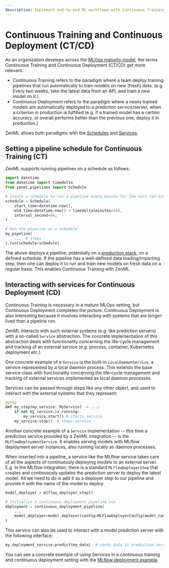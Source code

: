 ```yaml
---
description: Implement end-to-end ML workflows with Continuous Training and Deployment.
---
```


# Continuous Training and Continuous Deployment (CT/CD)

As an organization develops across the [MLOps maturity model](https://docs.microsoft.com/en-us/azure/architecture/example-scenario/mlops/mlops-maturity-model), 
the terms Continuous Training and Continuous Deployment (CT/CD) get more relevant.

- Continuous Training refers to the paradigm where a team deploy training pipelines that run automatically to train models on
new (fresh) data. (e.g. Every two weeks, take the latest data from an API, and train a new model on it.)
- Continuous Deployment refers to the paradigm where a newly trained models are automatically deployed to a prediction 
service/server, when a criterion in production is fulfilled (e.g. if a trained model has a certain accuracy, or overall performs better than the previous one, deploy it in production.)

ZenML allows both paradigms with the [Schedules](../introduction/core-concepts.md) and [Services](../introduction/core-concepts.md).

## Setting a pipeline schedule for Continuous Training (CT)

ZenML supports running pipelines on a schedule as follows:

```python
import datetime
from datetime import timedelta
from zenml.pipelines import Schedule

# Create a schedule to run a pipeline every minute for the next ten minutes
schedule = Schedule(
    start_time=datetime.now(),
    end_time=datetime.now() + timedelta(minutes=10),
    interval_second=60,
)

# Run the pipeline on a schedule
my_pipeline(
    ...  # steps
).run(schedule=schedule)
```

The above deploys a pipeline, potentially on a [production stack](guide-aws-gcp-azure.md), on a defined schedule. If the 
pipeline has a well-defined data loading/importing step, then one can deploy it to run and train new models on fresh data 
on a regular basis. This enables Continuous Training with ZenML.

## Interacting with services for Continuous Deployment (CD)

Continuous Training is necessary in a mature MLOps setting, but Continuous Deployment completes the picture. Continuous Deployment 
is also interesting because it involves interacting with systems that are longer-lived than a pipeline run.

ZenML interacts with such external systems (e.g. like prediction servers) with a so-called `Service` abstraction. The concrete implementation 
of this abstraction deals with functionality concerning the life-cycle management and tracking of an external service (e.g. process, container, 
Kubernetes deployment etc.).

One concrete example of a `Service` is the built-in `LocalDaemonService`, a service represented by a local daemon
process. This extends the base service class with functionality concerning the life-cycle management and tracking
of external services implemented as local daemon processes.

Services can be passed through steps like any other object, and used to interact with the external systems that
they represent:

```python
@step
def my_step(my_service: MyService) -> ...:
    if not my_service.is_running:
        my_service.start() # starts service
    my_service.stop()  # stops service
```

Another concrete example of a `Service` implementation -- this time a prediction service provided by a ZenML integration -- is the `MLFlowDeploymentService`. 
It enables serving models with MLflow deployment server instances, also running locally as daemon processes.

When inserted into a pipeline, a service like the MLflow service takes care of all the aspects of continuously deploying models to an external server. 
E.g. In the MLflow integration, there is a standard `MLflowDeployerStep` that creates and continuously updates the prediction server to deploy the latest 
model. All we need to do is add it as a deployer step to our pipeline and provide it with the name of the model to deploy:

```python
model_deployer = mlflow_deployer_step() 

# Initialize a continuous deployment pipeline run
deployment = continuous_deployment_pipeline(
    ...
    model_deployer=model_deployer(config=MLFlowDeployerConfig(model_name="my_model", workers=3)),
)
```

This service can also be used to interact with a model prediction server with the following interface:

```python
my_deployment_service.predict(my_data)  # sends data to prediction service with a unified interface
```

You can see a concrete example of using Services in a continuous training and continuous deployment setting with the 
[MLflow deployment example](https://github.com/zenml-io/zenml/tree/main/examples/mlflow_deployment).